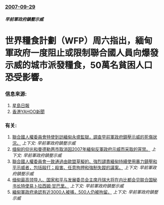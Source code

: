 ### [2007-09-29](/news/2007/09/29/index.md)

##### 早前軍政府鎮壓示威
# 世界糧食計劃（WFP）周六指出，緬甸軍政府一度阻止或限制聯合國人員向爆發示威的城市派發糧食，50萬名貧困人口恐受影響。




### 信息来源:

1. [星島日報](http://www.singtao.com/yesterday/int/0930bo03.html)
2. [香港YAHOO新聞](https://archive.is/20130105112348/http://hk.news.yahoo.com/070929/12/2gm22.html)

### 有关:

1. [聯合國人權委員會特使到訪緬甸永盛監獄，調查早前軍政府鎮壓示威的死傷狀況。](/news/2007/11/12/聯合國人權委員會特使到訪緬甸永盛監獄-調查早前軍政府鎮壓示威的死傷狀況.md) _上下文: 早前軍政府鎮壓示威_
2. [缅甸的仰光和曼德勒两市取消因2007年緬甸反軍政府示威而采取的宵禁。](/news/2007/10/20/缅甸的仰光和曼德勒两市取消因2007年緬甸反軍政府示威而采取的宵禁.md) _上下文: 早前軍政府鎮壓示威_
3. [聯合國人權委員會一致通過由歐盟草擬的、強烈譴責緬甸持續使用暴力鎮壓和平示威者，包括毆打；殺害、任意拘押和強制失蹤的議案。](/news/2007/10/2/聯合國人權委員會一致通過由歐盟草擬的-強烈譴責緬甸持續使用暴力鎮壓和平示威者-包括毆打-殺害-任意拘押和強制失蹤的議案.md) _上下文: 早前軍政府鎮壓示威_
4. [缅甸最高领导人、国家和平与发展委员会主席丹瑞大将在内比都会见联合国秘书长特使易卜拉西姆·甘巴里。](/news/2007/10/2/缅甸最高领导人-国家和平与发展委员会主席丹瑞大将在内比都会见联合国秘书长特使易卜拉西姆-甘巴里.md) _上下文: 早前軍政府鎮壓示威_
5. [緬甸軍政府承認有近3000人被捕，500人仍被拘留。](/news/2007/10/17/緬甸軍政府承認有近3000人被捕-500人仍被拘留.md) _上下文: 早前軍政府鎮壓示威_
